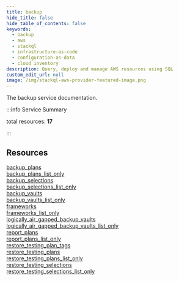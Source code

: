```yaml
---
title: backup
hide_title: false
hide_table_of_contents: false
keywords:
  - backup
  - aws
  - stackql
  - infrastructure-as-code
  - configuration-as-data
  - cloud inventory
description: Query, deploy and manage AWS resources using SQL
custom_edit_url: null
image: /img/stackql-aws-provider-featured-image.png
---
```


The backup service documentation.

:::info Service Summary

<div class="row">
<div class="providerDocColumn">
<span>total resources:&nbsp;<b>17</b></span><br />
</div>
</div>

:::

## Resources
<div class="row">
<div class="providerDocColumn">
<a href="/services/backup/backup_plans/">backup_plans</a><br />
<a href="/services/backup/backup_plans_list_only/">backup_plans_list_only</a><br />
<a href="/services/backup/backup_selections/">backup_selections</a><br />
<a href="/services/backup/backup_selections_list_only/">backup_selections_list_only</a><br />
<a href="/services/backup/backup_vaults/">backup_vaults</a><br />
<a href="/services/backup/backup_vaults_list_only/">backup_vaults_list_only</a><br />
<a href="/services/backup/frameworks/">frameworks</a><br />
<a href="/services/backup/frameworks_list_only/">frameworks_list_only</a><br />
<a href="/services/backup/logically_air_gapped_backup_vaults/">logically_air_gapped_backup_vaults</a>
</div>
<div class="providerDocColumn">
<a href="/services/backup/logically_air_gapped_backup_vaults_list_only/">logically_air_gapped_backup_vaults_list_only</a><br />
<a href="/services/backup/report_plans/">report_plans</a><br />
<a href="/services/backup/report_plans_list_only/">report_plans_list_only</a><br />
<a href="/services/backup/restore_testing_plan_tags/">restore_testing_plan_tags</a><br />
<a href="/services/backup/restore_testing_plans/">restore_testing_plans</a><br />
<a href="/services/backup/restore_testing_plans_list_only/">restore_testing_plans_list_only</a><br />
<a href="/services/backup/restore_testing_selections/">restore_testing_selections</a><br />
<a href="/services/backup/restore_testing_selections_list_only/">restore_testing_selections_list_only</a>
</div>
</div>